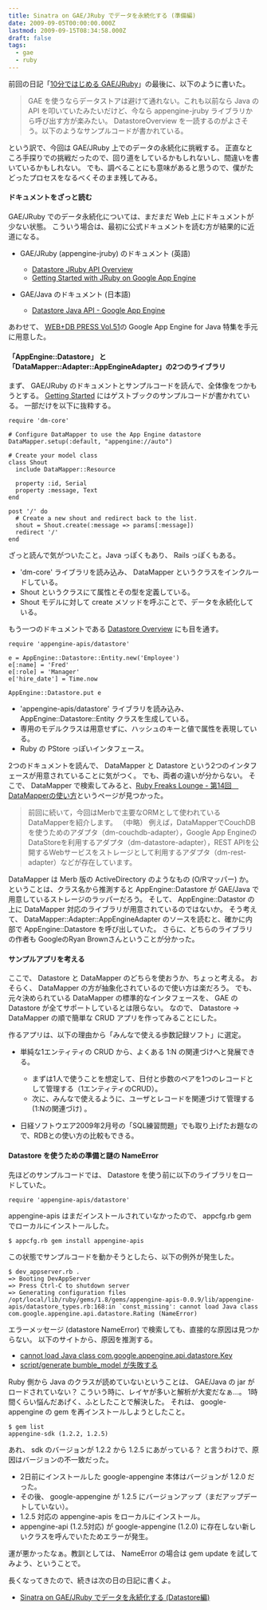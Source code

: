 ```yaml
---
title: Sinatra on GAE/JRuby でデータを永続化する (準備編)
date: 2009-09-05T00:00:00.000Z
lastmod: 2009-09-15T08:34:58.000Z
draft: false
tags:
  - gae
  - ruby
---
```


前回の日記「[10分ではじめる GAE/JRuby](/posts/20090903/p01)」の最後に、以下のように書いた。

> GAE を使うならデータストアは避けて通れない。これも以前なら Java の API を叩いていたみたいだけど、今なら appengine-jruby ライブラリから呼び出す方が楽みたい。 DatastoreOverview を一読するのがよさそう。以下のようなサンプルコードが書かれている。

という訳で、今回は GAE/JRuby 上でのデータの永続化に挑戦する。 正直なところ手探りでの挑戦だったので、回り道をしているかもしれないし、間違いを書いているかもしれない。 でも、調べることにも意味があると思うので、僕がたどったプロセスをなるべくそのまま残してみる。

#### ドキュメントをざっと読む

GAE/JRuby でのデータ永続化については、まだまだ Web 上にドキュメントが少ない状態。 こういう場合は、最初に公式ドキュメントを読む方が結果的に近道になる。

- GAE/JRuby (appengine-jruby) のドキュメント (英語)

  - [Datastore JRuby API Overview](http://code.google.com/p/appengine-jruby/wiki/DatastoreOverview)
  - [Getting Started with JRuby on Google App Engine](http://code.google.com/p/appengine-jruby/wiki/GettingStarted)

- GAE/Java のドキュメント (日本語)
  - [Datastore Java API - Google App Engine](http://code.google.com/intl/ja/appengine/docs/java/datastore/)

あわせて、 [WEB+DB PRESS Vol.51](https://www.amazon.co.jp/dp/4774138908)の Google App Engine for Java 特集を手元に用意した。

#### 「AppEngine::Datastore」 と 「DataMapper::Adapter::AppEngineAdapter」の2つのライブラリ

まず、 GAE/JRuby のドキュメントとサンプルコードを読んで、全体像をつかもうとする。 [Getting Started](http://code.google.com/p/appengine-jruby/wiki/GettingStarted) にはゲストブックのサンプルコードが書かれている。 一部だけを以下に抜粋する。

```
require 'dm-core'

# Configure DataMapper to use the App Engine datastore
DataMapper.setup(:default, "appengine://auto")

# Create your model class
class Shout
  include DataMapper::Resource

  property :id, Serial
  property :message, Text
end

post '/' do
  # Create a new shout and redirect back to the list.
  shout = Shout.create(:message => params[:message])
  redirect '/'
end
```

ざっと読んで気がついたこと。Java っぽくもあり、 Rails っぽくもある。

- 'dm-core' ライブラリを読み込み、 DataMapper というクラスをインクルードしている。
- Shout というクラスにて属性とその型を定義している。
- Shout モデルに対して create メソッドを呼ぶことで、データを永続化している。

もう一つのドキュメントである [Datastore Overview](http://code.google.com/p/appengine-jruby/wiki/DatastoreOverview) にも目を通す。

```
require 'appengine-apis/datastore'

e = AppEngine::Datastore::Entity.new('Employee')
e[:name] = 'Fred'
e[:role] = 'Manager'
e['hire_date'] = Time.now

AppEngine::Datastore.put e
```

- 'appengine-apis/datastore' ライブラリを読み込み、 AppEngine::Datastore::Entity クラスを生成している。
- 専用のモデルクラスは用意せずに、ハッシュのキーと値で属性を表現している。
- Ruby の PStore っぽいインタフェース。

2つのドキュメントを読んで、 DataMapper と Datastore という2つのインタフェースが用意されていることに気がつく。 でも、両者の違いが分からない。 そこで、 DataMapper で検索してみると、[Ruby Freaks Lounge - 第14回　DataMapperの使い方](http://gihyo.jp/dev/serial/01/ruby/0014)というページが見つかった。

> 前回に続いて，今回はMerbで主要なORMとして使われているDataMapperを紹介します。 （中略） 例えば，DataMapperでCouchDB を使うためのアダプタ（dm-couchdb-adapter），Google App EngineのDataStoreを利用するアダプタ（dm-datastore-adapter），REST APIを公開するWebサービスをストレージとして利用するアダプタ（dm-rest-adapter）などが存在しています。

DataMapper は Merb 版の ActiveDirectory のようなもの (O/Rマッパー) か。 ということは、クラス名から推測すると AppEngine::Datastore が GAE/Java で用意しているストレージのラッパーだろう。 そして、 AppEngine::Datastor の上に DataMapper 対応のライブラリが用意されているのではないか。 そう考えて、 DataMapper::Adapter::AppEngineAdapter のソースを読むと、確かに内部で AppEngine::Datastore を呼び出していた。 さらに、どちらのライブラリの作者も GoogleのRyan Brownさんということが分かった。

#### サンプルアプリを考える

ここで、 Datastore と DataMapper のどちらを使おうか、ちょっと考える。 おそらく、 DataMapper の方が抽象化されているので使い方は楽だろう。 でも、元々決められている DataMapper の標準的なインタフェースを、 GAE の Datastore が全てサポートしているとは限らない。 なので、 Datastore → DataMapper の順で簡単な CRUD アプリを作ってみることにした。

作るアプリは、以下の理由から「みんなで使える歩数記録ソフト」に選定。

- 単純な1エンティティの CRUD から、よくある 1:N の関連づけへと発展できる。

  - まずは1人で使うことを想定して、日付と歩数のペアを1つのレコードとして管理する（1エンティティのCRUD）。
  - 次に、みんなで使えるように、ユーザとレコードを関連づけて管理する (1:Nの関連づけ) 。

- 日経ソフトウエア2009年2月号の「SQL練習問題」でも取り上げたお題なので、RDBとの使い方の比較もできる。

#### Datastore を使うための準備と謎の NameError

先ほどのサンプルコードでは、 Datastore を使う前に以下のライブラリをロードしていた。

```
require 'appengine-apis/datastore'
```

appengine-apis はまだインストールされていなかったので、 appcfg.rb gem でローカルにインストールした。

```
$ appcfg.rb gem install appengine-apis
```

この状態でサンプルコードを動かそうとしたら、以下の例外が発生した。

```
$ dev_appserver.rb .
=> Booting DevAppServer
=> Press Ctrl-C to shutdown server
=> Generating configuration files
/opt/local/lib/ruby/gems/1.8/gems/appengine-apis-0.0.9/lib/appengine-apis/datastore_types.rb:168:in `const_missing': cannot load Java class com.google.appengine.api.datastore.Rating (NameError)
```

エラーメッセージ (datastore NameError) で検索しても、直接的な原因は見つからない。 以下のサイトから、原因を推測する。

- [cannot load Java class com.google.appengine.api.datastore.Key](http://groups.google.com/group/appengine-jruby/browse_thread/thread/715c1d5d783b1590)
- [script/generate bumble_model が失敗する](http://d.hatena.ne.jp/milk1000cc/20090722/1248250355)

Ruby 側から Java のクラスが読めていないということは、 GAE/Java の jar がロードされていない？ こういう時に、レイヤが多いと解析が大変だなぁ…。 1時間くらい悩んだあげく、ふとしたことで解決した。 それは、 google-appengine の gem を再インストールしようとしたこと。

```
$ gem list
appengine-sdk (1.2.2, 1.2.5)
```

あれ、 sdk のバージョンが 1.2.2 から 1.2.5 にあがっている？ と言うわけで、原因はバージョンの不一致だった。

- 2日前にインストールした google-appengine 本体はバージョンが 1.2.0 だった。
- その後、 google-appengine が 1.2.5 にバージョンアップ（まだアップデートしていない）。
- 1.2.5 対応の appengine-apis をローカルにインストール。
- appengine-api (1.2.5対応) が google-appengine (1.2.0) に存在しない新しいクラスを呼んでいたためエラーが発生。

運が悪かったなぁ。教訓としては、 NameError の場合は gem update を試してみよう、ということで。

長くなってきたので、続きは次の日の日記に書くよ。

- [Sinatra on GAE/JRuby でデータを永続化する (Datastore編)](/posts/20090906/p01)
